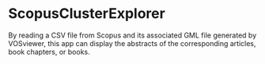 # ScopusClusterExplorer
By reading a CSV file from Scopus and its associated GML file generated by VOSviewer, this app can display the abstracts of the corresponding articles, book chapters, or books.
